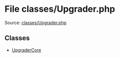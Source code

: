 File classes/Upgrader.php
=========

Source: [classes/Upgrader.php](https://github.com/PrestaShop/PrestaShop/blob/1.5.3.1/classes/Upgrader.php)


Classes
-------

* [UpgraderCore](class.UpgraderCore.md)

